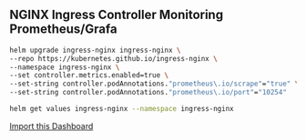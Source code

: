 ## NGINX Ingress Controller Monitoring Prometheus/Grafa

```bash
helm upgrade ingress-nginx ingress-nginx \
--repo https://kubernetes.github.io/ingress-nginx \
--namespace ingress-nginx \
--set controller.metrics.enabled=true \
--set-string controller.podAnnotations."prometheus\.io/scrape"="true" \
--set-string controller.podAnnotations."prometheus\.io/port"="10254"
```

```bash
helm get values ingress-nginx --namespace ingress-nginx
```

[Import this Dashboard](https://raw.githubusercontent.com/kubernetes/ingress-nginx/main/deploy/grafana/dashboards/nginx.json)
